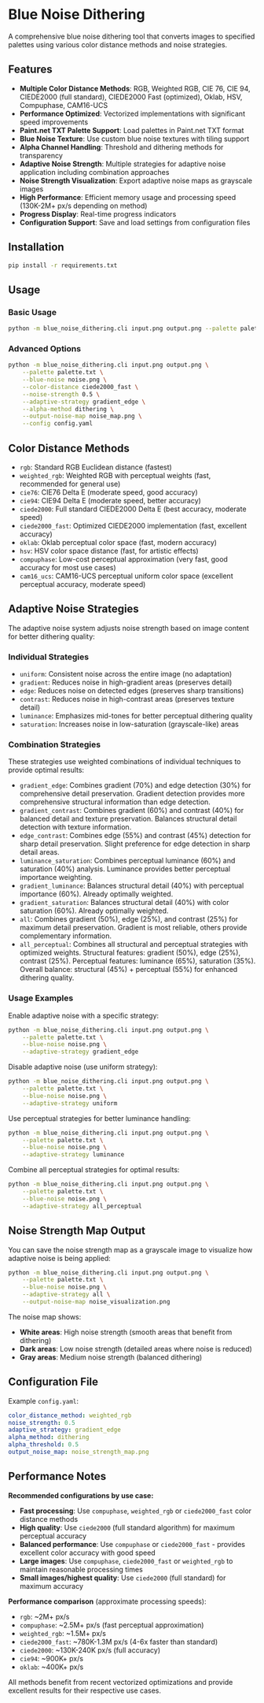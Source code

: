 # Blue Noise Dithering

A comprehensive blue noise dithering tool that converts images to specified palettes using various color distance methods and noise strategies.

## Features

- **Multiple Color Distance Methods**: RGB, Weighted RGB, CIE 76, CIE 94, CIEDE2000 (full standard), CIEDE2000 Fast (optimized), Oklab, HSV, Compuphase, CAM16-UCS
- **Performance Optimized**: Vectorized implementations with significant speed improvements
- **Paint.net TXT Palette Support**: Load palettes in Paint.net TXT format  
- **Blue Noise Texture**: Use custom blue noise textures with tiling support
- **Alpha Channel Handling**: Threshold and dithering methods for transparency
- **Adaptive Noise Strength**: Multiple strategies for adaptive noise application including combination approaches
- **Noise Strength Visualization**: Export adaptive noise maps as grayscale images
- **High Performance**: Efficient memory usage and processing speed (130K-2M+ px/s depending on method)
- **Progress Display**: Real-time progress indicators
- **Configuration Support**: Save and load settings from configuration files

## Installation

```bash
pip install -r requirements.txt
```

## Usage

### Basic Usage

```bash
python -m blue_noise_dithering.cli input.png output.png --palette palette.txt --blue-noise noise.png
```

### Advanced Options

```bash
python -m blue_noise_dithering.cli input.png output.png \
    --palette palette.txt \
    --blue-noise noise.png \
    --color-distance ciede2000_fast \
    --noise-strength 0.5 \
    --adaptive-strategy gradient_edge \
    --alpha-method dithering \
    --output-noise-map noise_map.png \
    --config config.yaml
```

## Color Distance Methods

- `rgb`: Standard RGB Euclidean distance (fastest)
- `weighted_rgb`: Weighted RGB with perceptual weights (fast, recommended for general use)
- `cie76`: CIE76 Delta E (moderate speed, good accuracy)
- `cie94`: CIE94 Delta E (moderate speed, better accuracy)
- `ciede2000`: Full standard CIEDE2000 Delta E (best accuracy, moderate speed)
- `ciede2000_fast`: Optimized CIEDE2000 implementation (fast, excellent accuracy)
- `oklab`: Oklab perceptual color space (fast, modern accuracy)
- `hsv`: HSV color space distance (fast, for artistic effects)
- `compuphase`: Low-cost perceptual approximation (very fast, good accuracy for most use cases)
- `cam16_ucs`: CAM16-UCS perceptual uniform color space (excellent perceptual accuracy, moderate speed)

## Adaptive Noise Strategies

The adaptive noise system adjusts noise strength based on image content for better dithering quality:

### Individual Strategies
- `uniform`: Consistent noise across the entire image (no adaptation)
- `gradient`: Reduces noise in high-gradient areas (preserves detail)
- `edge`: Reduces noise on detected edges (preserves sharp transitions) 
- `contrast`: Reduces noise in high-contrast areas (preserves texture detail)
- `luminance`: Emphasizes mid-tones for better perceptual dithering quality
- `saturation`: Increases noise in low-saturation (grayscale-like) areas

### Combination Strategies

These strategies use weighted combinations of individual techniques to provide optimal results:

- `gradient_edge`: Combines gradient (70%) and edge detection (30%) for comprehensive detail preservation. Gradient detection provides more comprehensive structural information than edge detection.
- `gradient_contrast`: Combines gradient (60%) and contrast (40%) for balanced detail and texture preservation. Balances structural detail detection with texture information.
- `edge_contrast`: Combines edge (55%) and contrast (45%) detection for sharp detail preservation. Slight preference for edge detection in sharp detail areas.
- `luminance_saturation`: Combines perceptual luminance (60%) and saturation (40%) analysis. Luminance provides better perceptual importance weighting.
- `gradient_luminance`: Balances structural detail (40%) with perceptual importance (60%). Already optimally weighted.
- `gradient_saturation`: Balances structural detail (40%) with color saturation (60%). Already optimally weighted.
- `all`: Combines gradient (50%), edge (25%), and contrast (25%) for maximum detail preservation. Gradient is most reliable, others provide complementary information.
- `all_perceptual`: Combines all structural and perceptual strategies with optimized weights. Structural features: gradient (50%), edge (25%), contrast (25%). Perceptual features: luminance (65%), saturation (35%). Overall balance: structural (45%) + perceptual (55%) for enhanced dithering quality.

### Usage Examples

Enable adaptive noise with a specific strategy:
```bash
python -m blue_noise_dithering.cli input.png output.png \
    --palette palette.txt \
    --blue-noise noise.png \
    --adaptive-strategy gradient_edge
```

Disable adaptive noise (use uniform strategy):
```bash
python -m blue_noise_dithering.cli input.png output.png \
    --palette palette.txt \
    --blue-noise noise.png \
    --adaptive-strategy uniform
```

Use perceptual strategies for better luminance handling:
```bash
python -m blue_noise_dithering.cli input.png output.png \
    --palette palette.txt \
    --blue-noise noise.png \
    --adaptive-strategy luminance
```

Combine all perceptual strategies for optimal results:
```bash
python -m blue_noise_dithering.cli input.png output.png \
    --palette palette.txt \
    --blue-noise noise.png \
    --adaptive-strategy all_perceptual
```

## Noise Strength Map Output

You can save the noise strength map as a grayscale image to visualize how adaptive noise is being applied:

```bash
python -m blue_noise_dithering.cli input.png output.png \
    --palette palette.txt \
    --blue-noise noise.png \
    --adaptive-strategy all \
    --output-noise-map noise_visualization.png
```

The noise map shows:
- **White areas**: High noise strength (smooth areas that benefit from dithering)
- **Dark areas**: Low noise strength (detailed areas where noise is reduced)
- **Gray areas**: Medium noise strength (balanced dithering)

## Configuration File

Example `config.yaml`:

```yaml
color_distance_method: weighted_rgb
noise_strength: 0.5
adaptive_strategy: gradient_edge
alpha_method: dithering
alpha_threshold: 0.5
output_noise_map: noise_strength_map.png
```

## Performance Notes

**Recommended configurations by use case:**

- **Fast processing**: Use `compuphase`, `weighted_rgb` or `ciede2000_fast` color distance methods
- **High quality**: Use `ciede2000` (full standard algorithm) for maximum perceptual accuracy  
- **Balanced performance**: Use `compuphase` or `ciede2000_fast` - provides excellent color accuracy with good speed
- **Large images**: Use `compuphase`, `ciede2000_fast` or `weighted_rgb` to maintain reasonable processing times
- **Small images/highest quality**: Use `ciede2000` (full standard) for maximum accuracy

**Performance comparison** (approximate processing speeds):
- `rgb`: ~2M+ px/s
- `compuphase`: ~2.5M+ px/s (fast perceptual approximation)
- `weighted_rgb`: ~1.5M+ px/s  
- `ciede2000_fast`: ~780K-1.3M px/s (4-6x faster than standard)
- `ciede2000`: ~130K-240K px/s (full accuracy)
- `cie94`: ~900K+ px/s
- `oklab`: ~400K+ px/s

All methods benefit from recent vectorized optimizations and provide excellent results for their respective use cases.